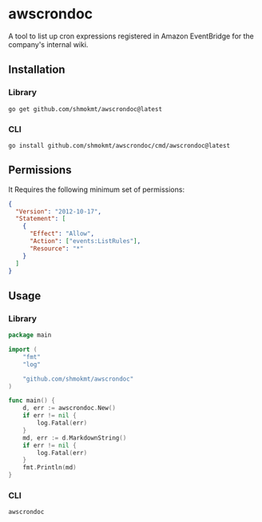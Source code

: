# awscrondoc

A tool to list up cron expressions registered in Amazon EventBridge for the company's internal wiki.

## Installation

### Library

```
go get github.com/shmokmt/awscrondoc@latest
```

### CLI

```
go install github.com/shmokmt/awscrondoc/cmd/awscrondoc@latest
```

## Permissions

It Requires the following minimum set of permissions:

```json
{
  "Version": "2012-10-17",
  "Statement": [
    {
      "Effect": "Allow",
      "Action": ["events:ListRules"],
      "Resource": "*"
    }
  ]
}
```

## Usage

### Library

```go
package main

import (
	"fmt"
	"log"

	"github.com/shmokmt/awscrondoc"
)

func main() {
	d, err := awscrondoc.New()
	if err != nil {
		log.Fatal(err)
	}
	md, err := d.MarkdownString()
	if err != nil {
		log.Fatal(err)
	}
	fmt.Println(md)
}
```

### CLI

```
awscrondoc
```
